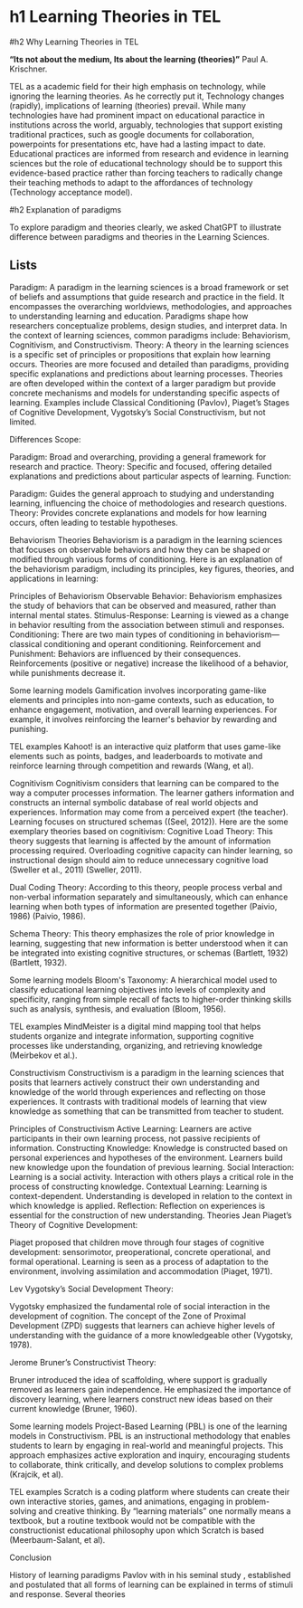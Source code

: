 # h1 Learning Theories in TEL 

#h2 Why Learning Theories in TEL 

**“Its not about the medium, Its about the learning (theories)”**  Paul A. Krischner. 

TEL as a academic field for their high emphasis on technology, while ignoring the learning theories. As he correctly put it, Technology changes (rapidly), implications of learning (theories) prevail. While many technologies have had prominent impact on educational paractice in institutions across the world, arguably, technologies that support existing traditional practices, such as google documents for collaboration, powerpoints for presentations etc, have had a lasting impact to date. Educational practices are informed from research and evidence in learning sciences but the role of educational technology should be to support this evidence-based practice rather than forcing teachers to radically change their teaching methods to adapt to the affordances of technology (Technology acceptance model). 



#h2 Explanation of paradigms 


To explore paradigm and theories clearly, we asked ChatGPT to illustrate difference between paradigms and theories in the Learning Sciences. 

## Lists

Paradigm:
A paradigm in the learning sciences is a broad framework or set of beliefs and assumptions that guide research and practice in the field. It encompasses the overarching worldviews, methodologies, and approaches to understanding learning and education. Paradigms shape how researchers conceptualize problems, design studies, and interpret data. In the context of learning sciences, common paradigms include: Behaviorism, Cognitivism, and Constructivism. 
Theory:
A theory in the learning sciences is a specific set of principles or propositions that explain how learning occurs. Theories are more focused and detailed than paradigms, providing specific explanations and predictions about learning processes. Theories are often developed within the context of a larger paradigm but provide concrete mechanisms and models for understanding specific aspects of learning. Examples include Classical Conditioning (Pavlov), Piaget’s Stages of Cognitive Development, Vygotsky’s Social Constructivism, but not limited.

Differences
Scope:

Paradigm: Broad and overarching, providing a general framework for research and practice.
Theory: Specific and focused, offering detailed explanations and predictions about particular aspects of learning.
Function:

Paradigm: Guides the general approach to studying and understanding learning, influencing the choice of methodologies and research questions.
Theory: Provides concrete explanations and models for how learning occurs, often leading to testable hypotheses.



Behaviorism
Theories
Behaviorism is a paradigm in the learning sciences that focuses on observable behaviors and how they can be shaped or modified through various forms of conditioning. Here is an explanation of the behaviorism paradigm, including its principles, key figures, theories, and applications in learning:

Principles of Behaviorism
Observable Behavior: Behaviorism emphasizes the study of behaviors that can be observed and measured, rather than internal mental states.
Stimulus-Response: Learning is viewed as a change in behavior resulting from the association between stimuli and responses.
Conditioning: There are two main types of conditioning in behaviorism—classical conditioning and operant conditioning.
Reinforcement and Punishment: Behaviors are influenced by their consequences. Reinforcements (positive or negative) increase the likelihood of a behavior, while punishments decrease it.

Some learning models
Gamification involves incorporating game-like elements and principles into non-game contexts, such as education, to enhance engagement, motivation, and overall learning experiences. For example, it involves reinforcing the learner's behavior by rewarding and punishing.

TEL examples
Kahoot! is an interactive quiz platform that uses game-like elements such as points, badges, and leaderboards to motivate and reinforce learning through competition and rewards (Wang, et al).

Cognitivism
Cognitivism considers that learning can be compared to the way a computer processes information. The learner gathers information and constructs an internal symbolic database of real world objects and experiences. Information may come from a perceived expert (the teacher). Learning focuses on structured schemas ((Seel, 2012)).
Here are the some exemplary theories based on cognitivism: 
Cognitive Load Theory: This theory suggests that learning is affected by the amount of information processing required. Overloading cognitive capacity can hinder learning, so instructional design should aim to reduce unnecessary cognitive load (Sweller et al., 2011) (Sweller, 2011).

Dual Coding Theory: According to this theory, people process verbal and non-verbal information separately and simultaneously, which can enhance learning when both types of information are presented together (Paivio, 1986) (Paivio, 1986).

Schema Theory: This theory emphasizes the role of prior knowledge in learning, suggesting that new information is better understood when it can be integrated into existing cognitive structures, or schemas (Bartlett, 1932) (Bartlett, 1932).

	
Some learning models
Bloom's Taxonomy: A hierarchical model used to classify educational learning objectives into levels of complexity and specificity, ranging from simple recall of facts to higher-order thinking skills such as analysis, synthesis, and evaluation (Bloom, 1956).

TEL examples
MindMeister is a digital mind mapping tool that helps students organize and integrate information, supporting cognitive processes like understanding, organizing, and retrieving knowledge (Meirbekov et al.).

Constructivism
Constructivism is a paradigm in the learning sciences that posits that learners actively construct their own understanding and knowledge of the world through experiences and reflecting on those experiences. It contrasts with traditional models of learning that view knowledge as something that can be transmitted from teacher to student.

Principles of Constructivism
Active Learning: Learners are active participants in their own learning process, not passive recipients of information.
Constructing Knowledge: Knowledge is constructed based on personal experiences and hypotheses of the environment. Learners build new knowledge upon the foundation of previous learning.
Social Interaction: Learning is a social activity. Interaction with others plays a critical role in the process of constructing knowledge.
Contextual Learning: Learning is context-dependent. Understanding is developed in relation to the context in which knowledge is applied.
Reflection: Reflection on experiences is essential for the construction of new understanding.
Theories
Jean Piaget’s Theory of Cognitive Development:

Piaget proposed that children move through four stages of cognitive development: sensorimotor, preoperational, concrete operational, and formal operational.
Learning is seen as a process of adaptation to the environment, involving assimilation and accommodation (Piaget, 1971).

Lev Vygotsky’s Social Development Theory:

Vygotsky emphasized the fundamental role of social interaction in the development of cognition.
The concept of the Zone of Proximal Development (ZPD) suggests that learners can achieve higher levels of understanding with the guidance of a more knowledgeable other (Vygotsky, 1978).

Jerome Bruner’s Constructivist Theory:

Bruner introduced the idea of scaffolding, where support is gradually removed as learners gain independence.
He emphasized the importance of discovery learning, where learners construct new ideas based on their current knowledge (Bruner, 1960).

Some learning models
Project-Based Learning (PBL) is one of the learning models in Constructivism. PBL is an instructional methodology that enables students to learn by engaging in real-world and meaningful projects. This approach emphasizes active exploration and inquiry, encouraging students to collaborate, think critically, and develop solutions to complex problems (Krajcik, et al).

TEL examples
Scratch is a coding platform where students can create their own interactive stories, games, and animations, engaging in problem-solving and creative thinking.  By “learning materials” one normally means a textbook, but a routine textbook would not be compatible with the constructionist educational philosophy upon which Scratch is based (Meerbaum-Salant, et al).

Conclusion

History of learning paradigms
Pavlov with in his seminal study <name>, established and postulated that all forms of learning can be explained in terms of stimuli and response. Several theories 
